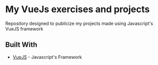 # My VueJs exercises and projects
Repository designed to publicize my projects made using Javascript's VueJS framework


## Built With
* [VueJS](https://vuejs.org/) - Javascript's Framework